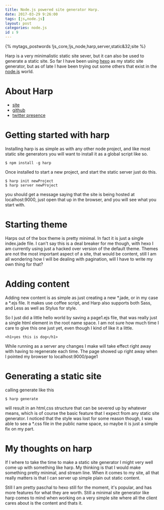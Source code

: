 ```yaml
---
title: Node.js powered site generator Harp.
date: 2017-03-29 9:26:00
tags: [js,node.js]
layout: post
categories: node.js
id : 9
---
```


{% mytags_postwords !js_core,!js_node,harp,server,static&32;site %}

Harp is a very minimalistic static site sever, but it can also be used to generate a static site. So far I have been using [hexo](https://hexo.io) as my static site generator, but as of late I have been trying out some others that exist in the [node.js](https://nodejs.org/en/) world.

<!-- more -->

# About Harp

* [site](http://harpjs.com/)
* [github](https://github.com/sintaxi/harp)
* [twitter presence](https://twitter.com/harpwebserver)

# Getting started with harp

Installing harp is as simple as with any other node project, and like most static site generators you will want to install it as a global script like so.

```
$ npm install -g harp
```

Once installed to start a new project, and start the static server just do this.

```
$ harp init newProject
$ harp server newProject
```

you should get a message saying that the site is being hosted at localhost:9000, just open that up in the browser, and you will see what you start with.

# Starting theme

Harps out of the box theme is pretty minimal. In fact it is just a single index.jade file. I can't say this is a deal breaker for me though, with hexo I am currently using just a hacked over version of the default theme. Themes are not the most important aspect of a site, that would be content, still I am all wondering how I will be dealing with pagination, will I have to write my own thing for that?

# Adding content

Adding new content is as simple as just creating a new *.jade, or in my case a *.ejs file. It makes use coffee script, and Harp also supports both Sass, and Less as well as Stylus for style. 

So I just did a little hello world by saving a page1.ejs file, that was really just a single html element in the root name space. I am not sure how much time I care to give this one just yet, even though I kind of like it a little.

```
<h1>yes this is dog</h1>
```

While running as a server any changes I make will take effect right away with having to regenerate each time. The page showed up right away when I pointed my browser to localhost:9000/page1

# Generating a static site

calling generate like this

```
$ harp generate
```

will result in an html,css structure that can be severed up by whatever means, which is of course the basic feature that I expect from any static site generator. I noticed that the style was lost for some reason though, I was able to see a *.css file in the public name space, so maybe it is just a simple fix on my part.

# My thoughts on harp

If I where to take the time to make a static site generator I might very well come up with something like harp. My thinking is that I would make something pretty minimal, and stream line. When it comes to my site, all that really matters is that I can server up simple plain out static content.

Still I am pretty paschal to hexo still for the moment, it's popular, and has more features for what they are worth. Still a minimal site generator like harp comes to mind when working on a very simple site where all the client cares about is the content and thats it.